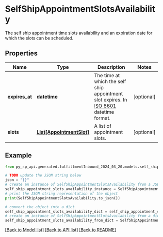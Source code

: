 # SelfShipAppointmentSlotsAvailability

The self ship appointment time slots availability and an expiration date for which the slots can be scheduled.

## Properties

Name | Type | Description | Notes
------------ | ------------- | ------------- | -------------
**expires_at** | **datetime** | The time at which the self ship appointment slot expires. In [ISO 8601](https://developer-docs.amazon.com/sp-api/docs/iso-8601) datetime format. | [optional] 
**slots** | [**List[AppointmentSlot]**](AppointmentSlot.md) | A list of appointment slots. | [optional] 

## Example

```python
from py_sp_api.generated.fulfillmentInbound_2024_03_20.models.self_ship_appointment_slots_availability import SelfShipAppointmentSlotsAvailability

# TODO update the JSON string below
json = "{}"
# create an instance of SelfShipAppointmentSlotsAvailability from a JSON string
self_ship_appointment_slots_availability_instance = SelfShipAppointmentSlotsAvailability.from_json(json)
# print the JSON string representation of the object
print(SelfShipAppointmentSlotsAvailability.to_json())

# convert the object into a dict
self_ship_appointment_slots_availability_dict = self_ship_appointment_slots_availability_instance.to_dict()
# create an instance of SelfShipAppointmentSlotsAvailability from a dict
self_ship_appointment_slots_availability_from_dict = SelfShipAppointmentSlotsAvailability.from_dict(self_ship_appointment_slots_availability_dict)
```
[[Back to Model list]](../README.md#documentation-for-models) [[Back to API list]](../README.md#documentation-for-api-endpoints) [[Back to README]](../README.md)


